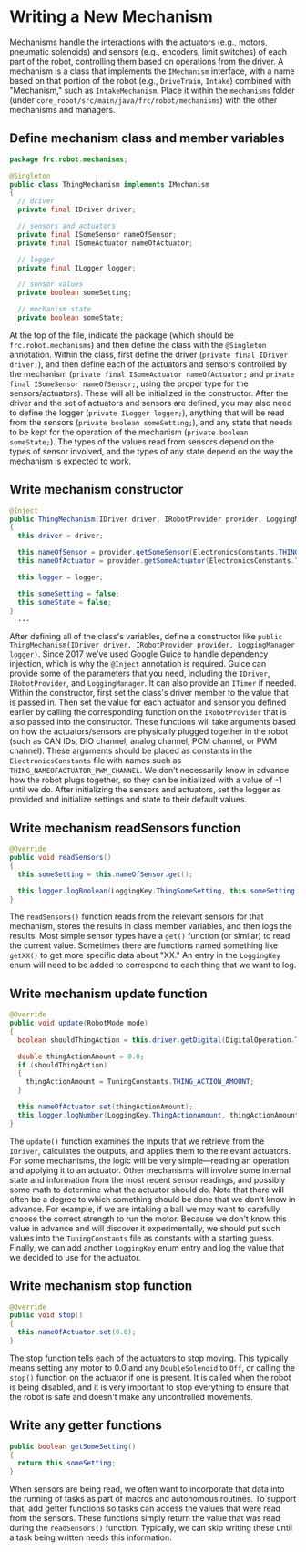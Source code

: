 # Writing a New Mechanism

Mechanisms handle the interactions with the actuators (e.g., motors, pneumatic solenoids) and sensors (e.g., encoders, limit switches) of each part of the robot, controlling them based on operations from the driver. A mechanism is a class that implements the `IMechanism` interface, with a name based on that portion of the robot (e.g., `DriveTrain`, `Intake`) combined with "Mechanism," such as `IntakeMechanism`. Place it within the `mechanisms` folder (under `core_robot/src/main/java/frc/robot/mechanisms`) with the other mechanisms and managers.

## Define mechanism class and member variables

```java
package frc.robot.mechanisms;

@Singleton
public class ThingMechanism implements IMechanism
{
  // driver
  private final IDriver driver;

  // sensors and actuators
  private final ISomeSensor nameOfSensor;
  private final ISomeActuator nameOfActuator;

  // logger
  private final ILogger logger;

  // sensor values
  private boolean someSetting;

  // mechanism state
  private boolean someState;
```

At the top of the file, indicate the package (which should be `frc.robot.mechanisms`) and then define the class with the `@Singleton` annotation. Within the class, first define the driver (`private final IDriver driver;`), and then define each of the actuators and sensors controlled by the mechanism (`private final ISomeActuator nameOfActuator;` and `private final ISomeSensor nameOfSensor;`, using the proper type for the sensors/actuators). These will all be initialized in the constructor. After the driver and the set of actuators and sensors are defined, you may also need to define the logger (`private ILogger logger;`), anything that will be read from the sensors (`private boolean someSetting;`), and any state that needs to be kept for the operation of the mechanism (`private boolean someState;`). The types of the values read from sensors depend on the types of sensor involved, and the types of any state depend on the way the mechanism is expected to work.

## Write mechanism constructor

```java
@Inject
public ThingMechanism(IDriver driver, IRobotProvider provider, LoggingManager logger)
{
  this.driver = driver;

  this.nameOfSensor = provider.getSomeSensor(ElectronicsConstants.THING_NAMEOFSENSOR_DIO_CHANNEL);
  this.nameOfActuator = provider.getSomeActuator(ElectronicsConstants.THING_NAMEOFACTUATOR_PWM_CHANNEL);

  this.logger = logger;

  this.someSetting = false;
  this.someState = false;
}
  ...
```

After defining all of the class's variables, define a constructor like `public ThingMechanism(IDriver driver, IRobotProvider provider, LoggingManager logger)`. Since 2017 we’ve used Google Guice to handle dependency injection, which is why the `@Inject` annotation is required. Guice can provide some of the parameters that you need, including the `IDriver`, `IRobotProvider`, and `LoggingManager`. It can also provide an `ITimer` if needed. Within the constructor, first set the class's driver member to the value that is passed in. Then set the value for each actuator and sensor you defined earlier by calling the corresponding function on the `IRobotProvider` that is also passed into the constructor. These functions will take arguments based on how the actuators/sensors are physically plugged together in the robot (such as CAN IDs, DIO channel, analog channel, PCM channel, or PWM channel). These arguments should be placed as constants in the `ElectronicsConstants` file with names such as `THING_NAMEOFACTUATOR_PWM_CHANNEL`. We don’t necessarily know in advance how the robot plugs together, so they can be initialized with a value of -1 until we do. After initializing the sensors and actuators, set the logger as provided and initialize settings and state to their default values.

## Write mechanism readSensors function

```java
@Override
public void readSensors()
{
  this.someSetting = this.nameOfSensor.get();

  this.logger.logBoolean(LoggingKey.ThingSomeSetting, this.someSetting);
}
```

The `readSensors()` function reads from the relevant sensors for that mechanism, stores the results in class member variables, and then logs the results. Most simple sensor types have a `get()` function (or similar) to read the current value. Sometimes there are functions named something like `getXX()` to get more specific data about "XX." An entry in the `LoggingKey` enum will need to be added to correspond to each thing that we want to log.

## Write mechanism update function

```java
@Override
public void update(RobotMode mode)
{
  boolean shouldThingAction = this.driver.getDigital(DigitalOperation.ThingAction);

  double thingActionAmount = 0.0;
  if (shouldThingAction)
  {
    thingActionAmount = TuningConstants.THING_ACTION_AMOUNT;
  }

  this.nameOfActuator.set(thingActionAmount);
  this.logger.logNumber(LoggingKey.ThingActionAmount, thingActionAmount);
}
```

The `update()` function examines the inputs that we retrieve from the `IDriver`, calculates the outputs, and applies them to the relevant actuators. For some mechanisms, the logic will be very simple—reading an operation and applying it to an actuator. Other mechanisms will involve some internal state and information from the most recent sensor readings, and possibly some math to determine what the actuator should do. Note that there will often be a degree to which something should be done that we don't know in advance. For example, if we are intaking a ball we may want to carefully choose the correct strength to run the motor. Because we don't know this value in advance and will discover it experimentally, we should put such values into the `TuningConstants` file as constants with a starting guess. Finally, we can add another `LoggingKey` enum entry and log the value that we decided to use for the actuator.

## Write mechanism stop function

```java
@Override
public void stop()
{
  this.nameOfActuator.set(0.0);
}
```

The stop function tells each of the actuators to stop moving. This typically means setting any motor to 0.0 and any `DoubleSolenoid` to `Off`, or calling the `stop()` function on the actuator if one is present. It is called when the robot is being disabled, and it is very important to stop everything to ensure that the robot is safe and doesn't make any uncontrolled movements.

## Write any getter functions

```java
public boolean getSomeSetting()
{
  return this.someSetting;
}
```

When sensors are being read, we often want to incorporate that data into the running of tasks as part of macros and autonomous routines. To support that, add getter functions so tasks can access the values that were read from the sensors. These functions simply return the value that was read during the `readSensors()` function. Typically, we can skip writing these until a task being written needs this information.
